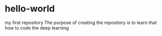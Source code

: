 # hello-world
my first repository
The purpose of creating the repository is to learn that how to code the deep learning
